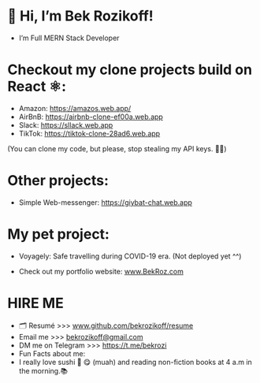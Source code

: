 # 👋 Hi, I’m Bek Rozikoff!

- I’m Full MERN Stack Developer 
 
 
# Checkout my clone projects build on React ⚛️:

- Amazon: https://amazos.web.app/
- AirBnB: https://airbnb-clone-ef00a.web.app
- Slack:  https://sllack.web.app
- TikTok: https://tiktok-clone-28ad6.web.app

(You can clone my code, but please, stop stealing my API keys. 🙏🥺)

# Other projects:
- Simple Web-messenger: https://giybat-chat.web.app

# My pet project:
- Voyagely: Safe travelling during COVID-19 era. (Not deployed yet ^^)

- Check out my portfolio website: www.BekRoz.com
  
# HIRE ME  
- 🗂 Resumé >>> www.github.com/bekrozikoff/resume
- Email me >>>  bekrozikoff@gmail.com 
- DM me on Telegram >>>  https://t.me/bekrozi
- Fun Facts about me:
- I really love sushi 🍣 😋 (muah) and reading non-fiction books at 4 a.m in the morning.📚
<!---
bekrozikoff/bekrozikoff is a ✨ special ✨ repository because its `README.md` (this file) appears on your GitHub profile.
You can click the Preview link to take a look at your changes.
--->
